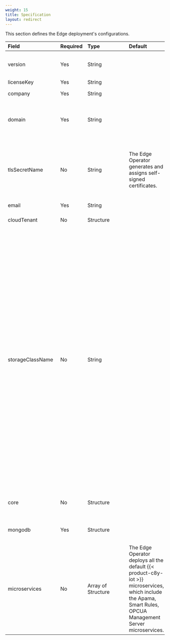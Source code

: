 ```yaml
---
weight: 15
title: Specification
layout: redirect
---
```


This section defines the Edge deployment's configurations.

|<div style="width:150px">Field</div>|Required|<div style="width:115px">Type</div>|Default|Description|
|:---|:---|:---|:---|:---|
|version|Yes|String| |Edge version to deploy.<br><br>For example, 1018.0.0 for 10.18 and 1018.0.1 for a fix-1 of 10.18.
|licenseKey|Yes|String||Edge license key.
|company|Yes|String||Name of the "edge" tenant, for example, the company's name.
|domain|Yes|String||A fully qualified domain name. <p>For example, *myown.iot.com*. Here, you must have the Edge license for the domain name *iot.com* or *myown.iot.com*.
|tlsSecretName| No|String|The Edge Operator generates and assigns self-signed certificates.|Name of the Kubernetes secret containing the TLS key and certificates for the name specified in the `spec.domain` field. See [TLS secret](#tls-secret) for details.<p><p>**Info:** The Edge Operator retrieves this secret from the **`EDGE-CR-NAMESPACE`**. Ensure that this secret is created before initiating the Edge deployment or update process.
|email|Yes|String||Email used for the admin user.
|cloudTenant|No|Structure||Cloud tenant details to configure and manage Edge remotely. See [Cloud Tenant](/edge-kubernetes/edge-custom-resource-definition/#k8-edge-cloud-tenant) for details.
|storageClassName|No|String||The Edge Operator requests three PVCs, as outlined below.<br>- 75 GB, PVC named `mongod-data-edge-db-rs0-0` made by MongoDB server for persisting application data. 75 GB is the default, and its value can be configured through the Edge CR field `spec.mongodb.resources.requests.storage`.<br>- 10 GB, PVC named `microservices-registry-data` made by the private registry for persisting microservice images.<br>- 5 GB, PVC named `edge-logs` made by the Edge logging component for persisting application and system logs.<p><p>Each of these PVCs utilizes the StorageClass if specified within the **`storageClassName`** field of the Edge CR.<br>- In case you omit the **`storageClassName`**, the Edge Operator requests PVCs without a StorageClass, thereby instructing Kubernetes to utilize the default StorageClass configured in the cluster.<br>- If you explicitly specify an empty StorageClass as **`""`**, the Edge Operator requests PVCs with an empty StorageClass, thereby instructing Kubernetes to carry out static provisioning.<br>- Finally, if you specify the name of an existing StorageClass for which dynamic provisioning is enabled, the Operator requests PVCs with that same class name, thereby instructing Kubernetes to utilize dynamic provisioning according to the specified class.<p><p>**Info:** This value is used only during the Edge installation and can’t be changed for existing installations.
|core|No|Structure||{{< product-c8y-iot >}} platform configurations. For more information, see [{{< product-c8y-iot >}} Core configurations](/edge-kubernetes/edge-custom-resource-definition/#c8y-core-config).
|mongodb|Yes|Structure||Configurations needed to deploy the MongoDB server managed by the Edge Operator or connect to an external one. For more information, see [MongoDB](/edge-kubernetes/edge-custom-resource-definition/#k8-edge-mongodb).
|microservices| No|Array of Structure|The Edge Operator deploys all the default {{< product-c8y-iot >}} microservices, which include the Apama, Smart Rules, OPCUA Management Server microservices.|Specify resources to allocate to each of the default {{< product-c8y-iot >}} microservices deployed. For more information, see [Microservices](/edge-kubernetes/edge-custom-resource-definition/#k8-edge-microservices).

